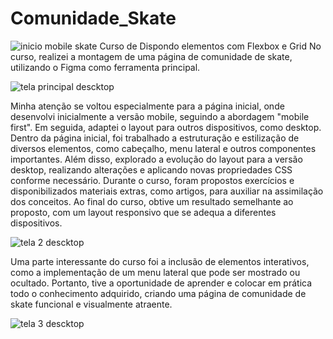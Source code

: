 # Comunidade_Skate

![inicio mobile skate](https://github.com/Rosanasantana84/Comunidade_Skate/assets/111008983/bc664e8a-06b4-4dff-bd2e-06bb2c6dbe7f)
Curso de Dispondo elementos com Flexbox e Grid
No curso, realizei a montagem de uma página de comunidade de skate, utilizando o Figma como ferramenta principal.

![tela principal descktop](https://github.com/Rosanasantana84/Comunidade_Skate/assets/111008983/54fa6248-0bf2-4985-8ac7-01eda17650b4)

Minha atenção se voltou especialmente para a página inicial, onde desenvolvi inicialmente a versão mobile, seguindo a abordagem "mobile first". Em seguida, adaptei o layout para outros dispositivos, como desktop. Dentro da página inicial, foi trabalhado a estruturação e estilização de diversos elementos, como cabeçalho, menu lateral e outros componentes importantes. Além disso, explorado a evolução do layout para a versão desktop, realizando alterações e aplicando novas propriedades CSS conforme necessário. Durante o curso, foram propostos exercícios e disponibilizados materiais extras, como artigos, para auxiliar na assimilação dos conceitos. Ao final do curso, obtive um resultado semelhante ao proposto, com um layout responsivo que se adequa a diferentes dispositivos.

![tela 2 descktop](https://github.com/Rosanasantana84/Comunidade_Skate/assets/111008983/1eda37f3-a64c-4b57-bfcd-3ac9a89c746f)

Uma parte interessante do curso foi a inclusão de elementos interativos, como a implementação de um menu lateral que pode ser mostrado ou ocultado.
Portanto, tive a oportunidade de aprender e colocar em prática todo o conhecimento adquirido, criando uma página de comunidade de skate funcional e visualmente atraente.

![tela 3 descktop](https://github.com/Rosanasantana84/Comunidade_Skate/assets/111008983/ece105df-026d-4a06-9fa6-a3f3afe2dddd)
